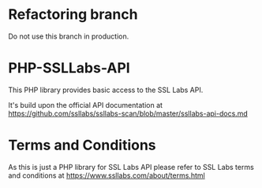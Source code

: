 # Refactoring branch
Do not use this branch in production.

# PHP-SSLLabs-API
This PHP library provides basic access to the SSL Labs API.

It's build upon the official API documentation at https://github.com/ssllabs/ssllabs-scan/blob/master/ssllabs-api-docs.md

# Terms and Conditions
As this is just a PHP library for SSL Labs API please refer to SSL Labs terms and conditions at https://www.ssllabs.com/about/terms.html
